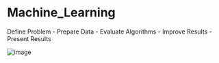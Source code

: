 # Machine_Learning
Define Problem - Prepare Data - Evaluate Algorithms - Improve Results - Present Results

![image](https://user-images.githubusercontent.com/20527763/142257402-2cbb43da-c16c-401f-accf-8e90edbcdfcd.png)
